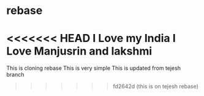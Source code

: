 # rebase
<<<<<<< HEAD
I Love my India
I Love Manjusrin and lakshmi
=======

This is cloning rebase
This is very simple
This is updated from tejesh branch
>>>>>>> fd2642d (this is on tejesh rebase)

